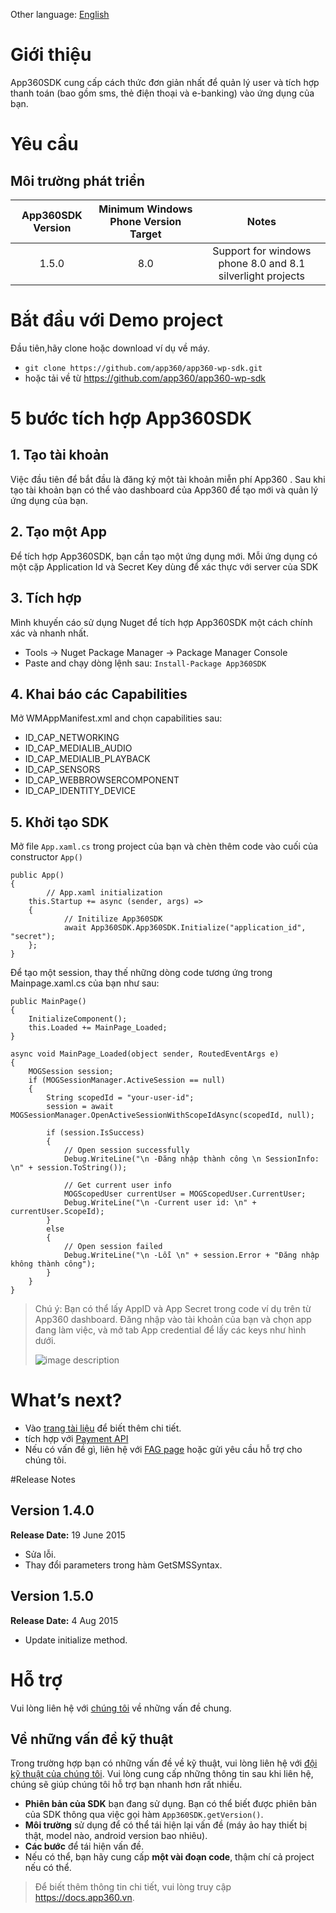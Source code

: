 Other language: [English](https://github.com/app360/app360-wp-sdk/blob/master/README.md)
# Giới thiệu
App360SDK cung cấp cách thức đơn giản nhất để quản lý user và tích hợp thanh toán (bao gồm sms, thẻ điện thoại và e-banking) vào ứng dụng của bạn.

# Yêu cầu

## Môi trường phát triển

| App360SDK Version | Minimum Windows Phone Version Target | 				Notes 			|
|:-----------------:|:------------------:|:----------------------------:|
|1.5.0|8.0|Support for windows phone 8.0 and 8.1 silverlight projects|
# Bắt đầu với Demo project

Đầu tiên,hãy clone hoặc download ví dụ về máy.

 - `git clone https://github.com/app360/app360-wp-sdk.git`
 - hoặc tải về từ https://github.com/app360/app360-wp-sdk

# 5 bước tích hợp App360SDK
## 1. Tạo tài khoản
Việc đầu tiên để bắt đầu là đăng ký một tài khoản miễn phí App360 . Sau khi tạo tài khoản bạn có thể vào dashboard của App360 để tạo mới và quản lý ứng dụng của bạn.

## 2. Tạo một App

Để tích hợp App360SDK, bạn cần tạo một ứng dụng mới. Mỗi ứng dụng có một cặp Application Id và Secret Key dùng để xác thực với server của SDK


## 3. Tích hợp

Mình khuyến cáo sử dụng Nuget để tích hợp App360SDK một cách chính xác và nhanh nhất.

- Tools -> Nuget Package Manager -> Package Manager Console
- Paste and chạy dòng lệnh sau: `Install-Package App360SDK`

## 4. Khai báo các Capabilities

Mở WMAppManifest.xml and chọn capabilities sau:
- ID_CAP_NETWORKING
- ID_CAP_MEDIALIB_AUDIO
- ID_CAP_MEDIALIB_PLAYBACK
- ID_CAP_SENSORS
- ID_CAP_WEBBROWSERCOMPONENT
- ID_CAP_IDENTITY_DEVICE

## 5. Khởi tạo SDK

Mở file `App.xaml.cs` trong project của bạn và chèn thêm code vào cuối của constructor `App()`
```
public App()
{
    	// App.xaml initialization
 	this.Startup += async (sender, args) =>
	{
        	// Initilize App360SDK
        	await App360SDK.App360SDK.Initialize("application_id", "secret");
	};
}
```
Để tạo một session, thay thế những dòng code tương ứng trong Mainpage.xaml.cs của bạn như sau: 
```
public MainPage()
{
	InitializeComponent();
	this.Loaded += MainPage_Loaded;
}
 
async void MainPage_Loaded(object sender, RoutedEventArgs e)
{
    MOGSession session;
    if (MOGSessionManager.ActiveSession == null)
    {
		String scopedId = "your-user-id";
		session = await MOGSessionManager.OpenActiveSessionWithScopeIdAsync(scopedId, null);

		if (session.IsSuccess)
		{
			// Open session successfully
			Debug.WriteLine("\n -Đăng nhập thành công \n SessionInfo: \n" + session.ToString());
			
			// Get current user info
			MOGScopedUser currentUser = MOGScopedUser.CurrentUser;
			Debug.WriteLine("\n -Current user id: \n" + currentUser.ScopeId);
		} 
		else
		{
			// Open session failed
			Debug.WriteLine("\n -Lỗi \n" + session.Error + "Đăng nhập không thành công");
		}
    }
}
```

>Chú ý: Bạn có thể lấy AppID và App Secret trong code ví dụ trên từ App360 dashboard. Đăng nhập vào tài khoản của bạn và chọn app đang làm việc, và mở tab App credential để lấy các keys như hình dưới.
>
>![image description](http://i.imgur.com/Bp1ymT0.jpg)

#  What’s next?

- Vào [trang tài liệu](http://docs.app360.vn/) để biết thêm chi tiết.
- tích hợp với [Payment API](http://docs.app360.vn/?page_id=271)
- Nếu có vấn đề gì, liên hệ với [FAG page](http://docs.app360.vn/?page_id=228) hoặc gửi yêu cầu hỗ trợ cho chúng tôi.


#Release Notes
## Version 1.4.0
**Release Date:** 19 June 2015
  - Sửa lỗi.
  - Thay đổi parameters trong hàm GetSMSSyntax.
  
## Version 1.5.0
**Release Date:** 4 Aug 2015
  - Update initialize method.
  
# Hỗ trợ
Vui lòng liên hệ với [chúng tôi](mailto:support@app360.vn) về những vấn đề chung.

## Về những vấn đề kỹ thuật
Trong trường hợp bạn có những vấn đề về kỹ thuật, vui lòng liên hệ với [đội kỹ thuật của chúng tôi](mailto:support@app360.vn).
Vui lòng cung cấp những thông tin sau khi liên hệ, chúng sẽ giúp chúng tôi hỗ trợ bạn nhanh hơn rất nhiều.

- **Phiên bản của SDK** bạn đang sử dụng. Bạn có thể biết được phiên bản của SDK thông qua việc gọi hàm `App360SDK.getVersion()`.
- **Môi trường** sử dụng để có thể tái hiện lại vấn đề (máy ảo hay thiết bị thật, model nào, android version bao nhiêu).
- **Các bước** để tái hiện vấn đề.
- Nếu có thể, bạn hãy cung cấp **một vài đoạn code**, thậm chí cả project nếu có thể.

> Để biết thêm thông tin chi tiết, vui lòng truy cập https://docs.app360.vn.

